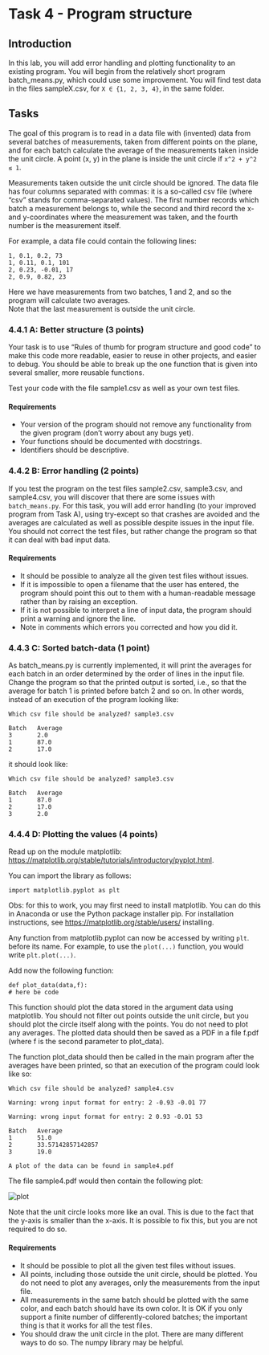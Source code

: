 # Task 4 - Program structure

## Introduction

In this lab, you will add error handling and plotting functionality to an existing program. You will begin from the relatively short program batch_means.py, which could use some improvement. You will find test data in the files sampleX.csv, for `X ∈ {1, 2, 3, 4}`, in the same folder.

## Tasks

The goal of this program is to read in a data file with (invented) data from several batches of measurements, taken from different points on the plane, and for each batch calculate the average of the measurements taken inside the unit circle. A point (x, y) in the plane is inside the unit circle if `x^2 + y^2 ≤ 1`.

Measurements taken outside the unit circle should be ignored. The data file has four columns separated with commas: it is a so-called csv file (where “csv” stands for comma-separated values). The first number records which batch a measurement belongs to, while the second and third record the x- and y-coordinates where the measurement was taken, and the fourth number is the measurement itself.

For example, a data file could contain the following lines:

```
1, 0.1, 0.2, 73
1, 0.11, 0.1, 101
2, 0.23, -0.01, 17
2, 0.9, 0.82, 23
```

Here we have measurements from two batches, 1 and 2, and so the program will calculate two averages.\
Note that the last measurement is outside the unit circle.

### 4.4.1 A: Better structure (3 points)

Your task is to use “Rules of thumb for program structure and good code” to make this code more readable, easier to reuse in other projects, and easier to debug. You should be able to break up the one function that is given into several smaller, more reusable functions.

Test your code with the file sample1.csv as well as your own test files.

#### Requirements

- Your version of the program should not remove any functionality from the given program (don’t worry about any bugs yet).
- Your functions should be documented with docstrings.
- Identifiers should be descriptive.

### 4.4.2 B: Error handling (2 points)

If you test the program on the test files sample2.csv, sample3.csv, and sample4.csv, you will discover that there are some issues with `batch_means.py`. For this task, you will add error handling (to your improved program from Task A), using try-except so that crashes are avoided and the averages are calculated as well as possible despite issues in the input file. You should not correct the test files, but rather change the program so that it can deal with bad input data.

#### Requirements

- It should be possible to analyze all the given test files without issues.
- If it is impossible to open a filename that the user has entered, the program should point this out to them with a human-readable message rather than by raising an exception.
- If it is not possible to interpret a line of input data, the program should print a warning and ignore the line.
- Note in comments which errors you corrected and how you did it.

### 4.4.3 C: Sorted batch-data (1 point)

As batch_means.py is currently implemented, it will print the averages for each batch in an order determined by the order of lines in the input file. Change the program so that the printed output is sorted, i.e., so that the average for batch 1 is printed before batch 2 and so on. In other words, instead of an execution of the program looking like:

```
Which csv file should be analyzed? sample3.csv

Batch   Average 
3       2.0     
1       87.0    
2       17.0    
```

it should look like:

```
Which csv file should be analyzed? sample3.csv

Batch   Average
1       87.0
2       17.0
3       2.0
```

### 4.4.4 D: Plotting the values (4 points)

Read up on the module matplotlib: https://matplotlib.org/stable/tutorials/introductory/pyplot.html.

You can import the library as follows:

`import matplotlib.pyplot as plt`

Obs: for this to work, you may first need to install matplotlib. You can do this in Anaconda or use
the Python package installer pip. For installation instructions, see https://matplotlib.org/stable/users/
installing.

Any function from matplotlib.pyplot can now be accessed by writing `plt`. before its name. For
example, to use the `plot(...)` function, you would write `plt.plot(...)`.

Add now the following function:

```
def plot_data(data,f):
# here be code
```

This function should plot the data stored in the argument data using matplotlib. You should not filter
out points outside the unit circle, but you should plot the circle itself along with the points. You do not
need to plot any averages. The plotted data should then be saved as a PDF in a file f.pdf (where f is the
second parameter to plot_data).

The function plot_data should then be called in the main program after the averages have been printed,
so that an execution of the program could look like so:

```
Which csv file should be analyzed? sample4.csv

Warning: wrong input format for entry: 2 -0.93 -0.O1 77

Warning: wrong input format for entry: 2 0.93 -0.O1 53

Batch   Average
1       51.0
2       33.57142857142857
3       19.0

A plot of the data can be found in sample4.pdf
```

The file sample4.pdf would then contain the following plot:

![plot](https://i.ibb.co/bRjFFWs/plt.jpg)


Note that the unit circle looks more like an oval. This is due to the fact that the y-axis is smaller than the
x-axis. It is possible to fix this, but you are not required to do so.

#### Requirements

- It should be possible to plot all the given test files without issues.
- All points, including those outside the unit circle, should be plotted. You do not need to plot any averages, only the measurements from the input file.
- All measurements in the same batch should be plotted with the same color, and each batch should have its own color. It is OK if you only support a finite number of differently-colored batches; the important thing is that it works for all the test files.
- You should draw the unit circle in the plot. There are many different ways to do so. The numpy library may be helpful.